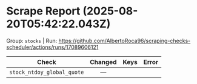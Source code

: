 # Scrape Report (2025-08-20T05:42:22.043Z)

Group: `stocks`  |  Run: https://github.com/AlbertoRoca96/scraping-checks-scheduler/actions/runs/17089606121

| Check | Changed | Keys | Error |
|---|:---:|:--|:--|
| `stock_ntdoy_global_quote` | — |  |  |
